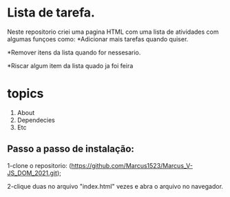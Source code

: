 # Lista de tarefa.
Neste repositorio criei uma pagina HTML com uma lista de atividades com algumas funçoes como:
*Adicionar mais tarefas quando quiser.

*Remover itens da lista quando for nessesario.

*Riscar algum item da lista quado ja foi feira

# topics
1. About
2. Dependecies
3. Etc


## Passo a passo de instalação:
1-clone o repositorio: (https://github.com/Marcus1523/Marcus_V-JS_DOM_2021.git);

2-clique duas no arquivo "index.html" vezes e abra o arquivo no navegador.


